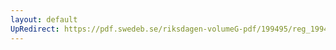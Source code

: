 ```yaml
---
layout: default
UpRedirect: https://pdf.swedeb.se/riksdagen-volumeG-pdf/199495/reg_199495/reg_199495_0303.pdf
---
```

